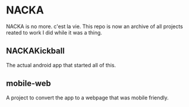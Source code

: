 # NACKA

NACKA is no more. c'est la vie. This repo is now an archive of all projects reated to work I did while it was a thing.

## NACKAKickball

The actual android app that started all of this.

## mobile-web
A project to convert the app to a webpage that was mobile friendly.